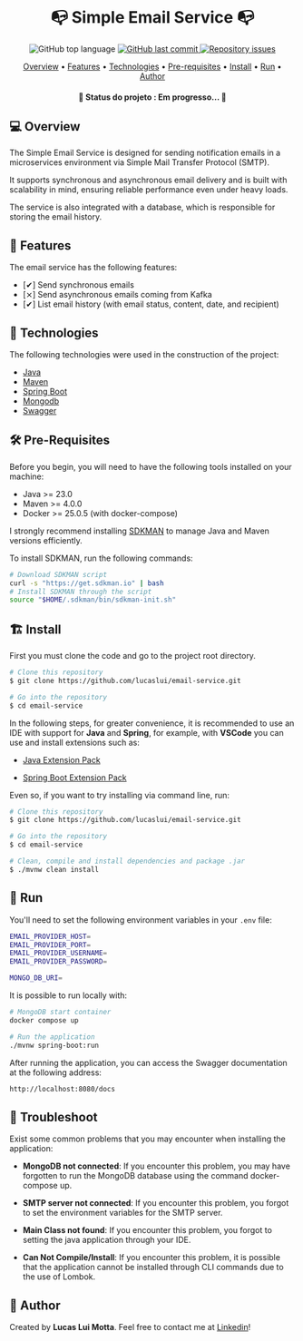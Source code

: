 <h1 align="center"> 📭 Simple Email Service 📭 </h1>

<p align="center">
  <img alt="GitHub top language" src="https://img.shields.io/github/languages/top/lucaslui/email-service">
  <a href="https://github.com/tgmarinho/nlw1/commits/master">
    <img alt="GitHub last commit" src="https://img.shields.io/github/last-commit/lucaslui/email-service">
  </a>
  <a href="https://github.com/lukemorales/rocketshoes-react-native/issues">
    <img alt="Repository issues" src="https://img.shields.io/github/issues/lucaslui/email-service.svg">
  </a>
</p>

<p align="center">
 <a href="#overview">Overview</a> •
 <a href="#features">Features</a> •
 <a href="#technologies">Technologies</a> • 
 <a href="#prerequisites">Pre-requisites</a> • 
 <a href="#install">Install</a> • 
 <a href="#run">Run</a> •
 <a href="#author">Author</a>
</p>

<h4 align="center"> 🚧  <b> Status do projeto </b>: Em progresso...  🚧 </h4>

<h2 id="overview"> 💻 Overview </h2>

The Simple Email Service is designed for sending notification emails in a microservices environment via Simple Mail Transfer Protocol (SMTP). 

It supports synchronous and asynchronous email delivery and is built with scalability in mind, ensuring reliable performance even under heavy loads.

The service is also integrated with a database, which is responsible for storing the email history.

<h2 id="features"> 📑 Features </h2>

The email service has the following features:

- [✔] Send synchronous emails 
- [⨯] Send asynchronous emails coming from Kafka
- [✔] List email history (with email status, content, date, and recipient)

<h2 id="technologies"> 🧰 Technologies </h2>

The following technologies were used in the construction of the project:

- [Java](https://openjdk.org/)
- [Maven](https://maven.apache.org/)
- [Spring Boot](https://spring.io/)
- [Mongodb](https://www.mongodb.com/)
- [Swagger](https://swagger.io/)

<h2 id="prerequisites"> 🛠 Pre-Requisites </h2>

Before you begin, you will need to have the following tools installed on your machine:

  - Java >= 23.0
  - Maven >= 4.0.0
  - Docker >= 25.0.5 (with docker-compose)

I strongly recommend installing [SDKMAN](https://sdkman.io/) to manage Java and Maven versions efficiently. 

To install SDKMAN, run the following commands:
    
```bash
# Download SDKMAN script
curl -s "https://get.sdkman.io" | bash
# Install SDKMAN through the script
source "$HOME/.sdkman/bin/sdkman-init.sh"
```

<h2 id="install"> 🏗️ Install </h2>

First you must clone the code and go to the project root directory.

```bash
# Clone this repository
$ git clone https://github.com/lucaslui/email-service.git

# Go into the repository
$ cd email-service
```
In the following steps, for greater convenience, it is recommended to use an IDE with support for **Java** and **Spring**, for example, with **VSCode** you can use and install extensions such as:

- [Java Extension Pack](https://marketplace.visualstudio.com/items?itemName=vscjava.vscode-java-pack)

- [Spring Boot Extension Pack](https://marketplace.visualstudio.com/items?itemName=Pivotal.vscode-boot-dev-pack)

Even so, if you want to try installing via command line, run:

```bash
# Clone this repository
$ git clone https://github.com/lucaslui/email-service.git

# Go into the repository
$ cd email-service

# Clean, compile and install dependencies and package .jar
$ ./mvnw clean install
```

<h2 id="run"> 🚀 Run </h2>

You'll need to set the following environment variables in your `.env` file:

```bash
EMAIL_PROVIDER_HOST=
EMAIL_PROVIDER_PORT=
EMAIL_PROVIDER_USERNAME=
EMAIL_PROVIDER_PASSWORD=

MONGO_DB_URI=
```

It is possible to run locally with:

```sh
# MongoDB start container
docker compose up

# Run the application
./mvnw spring-boot:run
```

After running the application, you can access the Swagger documentation at the following address:

```bash
http://localhost:8080/docs
```

<h2 id="troubleshoot"> 💉 Troubleshoot </h2>

Exist some common problems that you may encounter when installing the application:

- **MongoDB not connected**: If you encounter this problem, you may have forgotten to run the MongoDB database using the command docker-compose up.

- **SMTP server not connected**: If you encounter this problem, you forgot to set the environment variables for the SMTP server.

- **Main Class not found**: If you encounter this problem, you forgot to setting the java application through your IDE.

- **Can Not Compile/Install**: If you encounter this problem, it is possible that the application cannot be installed through CLI commands due to the use of Lombok.

<h2 id="author"> 👤 Author </h2>

Created by **Lucas Lui Motta**. Feel free to contact me at [Linkedin](https://www.linkedin.com/in/lucas-lui-motta/)!
